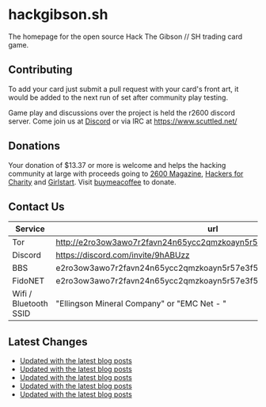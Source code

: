 # hackgibson.sh
The homepage for the open source Hack The Gibson // SH trading card game.


## Contributing

To add your card just submit a pull request with your card's front art, it would be added to the next run of set after community play testing.

Game play and discussions over the project is held the r2600 discord server. Come join us at [Discord](https://discord.com/invite/9hABUzz) or via IRC at https://www.scuttled.net/


## Donations

Your donation of $13.37 or more is welcome and helps the hacking community at large with proceeds going to [2600 Magazine](https://2600.com/), [Hackers for Charity](https://hackersforcharity.org) and [Girlstart](https://girlstart.org).  Visit [buymeacoffee](https://www.buymeacoffee.com/hackgibson.sh) to donate.


## Contact Us

Service | url
-|-
Tor | http://e2ro3ow3awo7r2favn24n65ycc2qmzkoayn5r57e3f56nvjwdcgg32ad.onion
Discord | https://discord.com/invite/9hABUzz
BBS | e2ro3ow3awo7r2favn24n65ycc2qmzkoayn5r57e3f56nvjwdcgg32ad.onion:23
FidoNET | e2ro3ow3awo7r2favn24n65ycc2qmzkoayn5r57e3f56nvjwdcgg32ad.onion:24554
Wifi / Bluetooth SSID | "Ellingson Mineral Company" or "EMC Net - <fidonet address>"

## Latest Changes
<!-- BLOG-POST-LIST:START -->
- [Updated with the latest blog posts](https://github.com/DFW2600/hackgibson.sh/commit/88472660171946e852e8d2a188ec3eb402220400)
- [Updated with the latest blog posts](https://github.com/DFW2600/hackgibson.sh/commit/703b8a9d41fff6fd5c8bb3c25b54ead7e6da35e1)
- [Updated with the latest blog posts](https://github.com/DFW2600/hackgibson.sh/commit/0c0ffb2c5badaf5486a030706bdb05174dd965b9)
- [Updated with the latest blog posts](https://github.com/DFW2600/hackgibson.sh/commit/916d8080c03f5f3fb19f36abdcbf6253360b2746)
- [Updated with the latest blog posts](https://github.com/DFW2600/hackgibson.sh/commit/a0926be3eb10350198c3c0d59e5e7bbb85b861f3)
<!-- BLOG-POST-LIST:END -->

